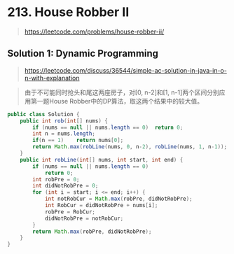 # 213. House Robber II
> https://leetcode.com/problems/house-robber-ii/

## Solution 1: Dynamic Programming
> https://leetcode.com/discuss/36544/simple-ac-solution-in-java-in-o-n-with-explanation

> 由于不可能同时抢头和尾这两座房子，对[0, n-2]和[1, n-1]两个区间分别应用第一题House Robber中的DP算法，取这两个结果中的较大值。

```java
public class Solution {
    public int rob(int[] nums) {
        if (nums == null || nums.length == 0)  return 0;
        int n = nums.length;
        if(n == 1)    return nums[0];
        return Math.max(robLine(nums, 0, n-2), robLine(nums, 1, n-1));
    }
    public int robLine(int[] nums, int start, int end) {
        if (nums == null || nums.length == 0)
            return 0;
        int robPre = 0;
        int didNotRobPre = 0;
        for (int i = start; i <= end; i++) {
            int notRobCur = Math.max(robPre, didNotRobPre);
            int RobCur = didNotRobPre + nums[i];
            robPre = RobCur;
            didNotRobPre = notRobCur;
        }
        return Math.max(robPre, didNotRobPre);
    }
}
```
